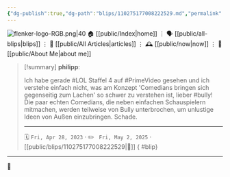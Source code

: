 ```yaml
---
{"dg-publish":true,"dg-path":"blips/110275177008222529.md","permalink":"/blips/110275177008222529/","title":"philipp on mastodon @ 2023-04-28"}
---
```



<div class="transclusion internal-embed is-loaded"><div class="markdown-embed">




![flenker-logo-RGB.png|40](/img/user/attachments/flenker-logo-RGB.png)
🏠 [[public/Index\|home]]  ⋮ 🗣️ [[public/all-blips\|blips]] ⋮  📝 [[public/All Articles\|articles]]  ⋮ 🕰️ [[public/now\|now]] ⋮ 🪪 [[public/About Me\|about me]]


</div></div>


> [!summary] **philipp**:
>
> Ich habe gerade #LOL Staffel 4 auf #PrimeVideo gesehen und ich verstehe einfach nicht, was am Konzept 'Comedians bringen sich gegenseitig zum Lachen' so schwer zu verstehen ist, lieber #bully! Die paar echten Comedians, die neben einfachen Schauspielern mitmachen, werden teilweise von Bully unterbrochen, um unlustige Ideen von Außen einzubringen. Schade.
> - - -
>
> 🗓️ <code>Fri, Apr 28, 2023</code>  · ✏️ <code> Fri, May 2, 2025</code>  · [[public/blips/110275177008222529\|🔗]]
{ #blip}


- - -

 👾
